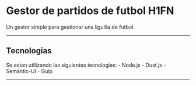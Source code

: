 Gestor de partidos de futbol H1FN
=============================================

Un gestor simple para gestionar una liguilla de futbol.

----------

Tecnologias
-------------

Se estan utilizando las siguientes tecnologias:
	- Node.js
	- Dust.js
	- Semantic-UI
	- Gulp

----------
